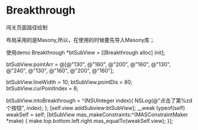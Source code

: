 # Breakthrough
闯关页面路径绘制

布局采用的是Masony,所以，在使用的时候要先导入Masony库；

使用demo
Breakthrough *btSubView = [[Breakthrough alloc] init];

btSubView.pointArr = @[@"130", @"160", @"200", @"160", @"130", @"240", @"130", @"160", @"200", @"160"];

btSubView.lineWidth = 10;
btSubView.pointDis = 80;
btSubView.curPointIndex = 8;

btSubView.intoBreakthrough = ^(NSUInteger index){
NSLog(@"点击了第%zd个按钮", index);
};
[self.view addSubview:btSubView];
__weak typeof(self) weakSelf = self;
[btSubView mas_makeConstraints:^(MASConstraintMaker *make) {
make.top.bottom.left.right.mas_equalTo(weakSelf.view);
}];


